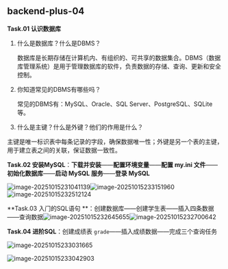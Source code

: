 ## **backend-plus-04**

**Task.01 认识数据库**

1. 什么是数据库？什么是DBMS？

   数据库是长期存储在计算机内、有组织的、可共享的数据集合。DBMS（数据库管理系统）是用于管理数据库的软件，负责数据的存储、查询、更新和安全控制。

2. 你知道常⻅的DBMS有哪些吗？

   常见的DBMS有：MySQL、Oracle、SQL Server、PostgreSQL、SQLite等。

3. 什么是主键？什么是外键？他们的作用是什么？

​    主键是唯一标识表中每条记录的字段，确保数据唯一性；外键是另一个表的主键，用于建立表之间的关联，保证数据一致性。

**Task.02 安装MySQL**：**下载并安装**——**配置环境变量**——**配置 my.ini 文件**——**初始化数据库**——**启动 MySQL 服务**——**登录 MySQL**

![image-20251015231041139](C:\Users\Admin\AppData\Roaming\Typora\typora-user-images\image-20251015231041139.png)![image-20251015233151960](C:\Users\Admin\AppData\Roaming\Typora\typora-user-images\image-20251015233151960.png)![image-20251015232512124](C:\Users\Admin\AppData\Roaming\Typora\typora-user-images\image-20251015232512124.png)

**Task.03 入⻔的SQL语句 **：创建数据库——创建学生表——插入四条数据——查询数据![image-20251015232645655](C:\Users\Admin\AppData\Roaming\Typora\typora-user-images\image-20251015232645655.png)![image-20251015232700642](C:\Users\Admin\AppData\Roaming\Typora\typora-user-images\image-20251015232700642.png)

**Task.04  进阶SQL**：创建成绩表 `grade`——插入成绩数据——完成三个查询任务

![image-20251015233031665](C:\Users\Admin\AppData\Roaming\Typora\typora-user-images\image-20251015233031665.png)

![image-20251015233042903](C:\Users\Admin\AppData\Roaming\Typora\typora-user-images\image-20251015233042903.png)